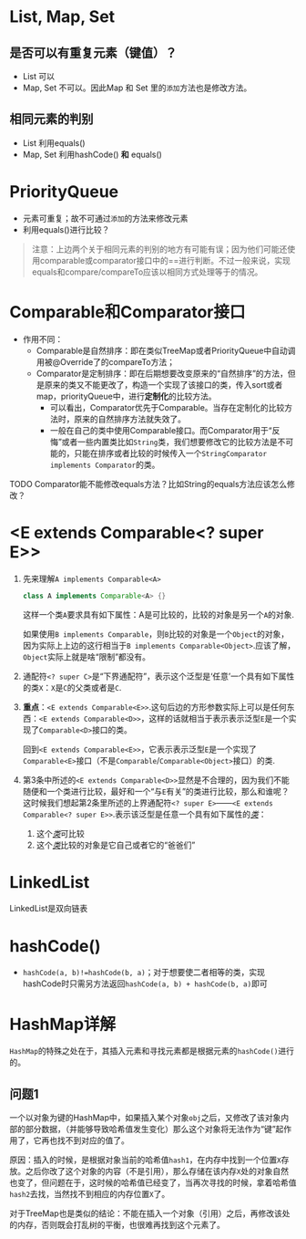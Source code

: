 # List, Map, Set
## 是否可以有重复元素（键值）？
- List 可以
- Map, Set 不可以。因此Map 和 Set 里的`添加`方法也是修改方法。

## 相同元素的判别
- List 利用equals()
- Map, Set 利用hashCode() **和** equals()

# PriorityQueue
- 元素可重复；故不可通过`添加`的方法来修改元素
- 利用equals()进行比较？

> 注意：上边两个关于相同元素的判别的地方有可能有误；因为他们可能还使用comparable或comparator接口中的==进行判断。不过一般来说，实现equals和compare/compareTo应该以相同方式处理等于的情况。

# Comparable和Comparator接口
- 作用不同：
  - Comparable是自然排序：即在类似TreeMap或者PriorityQueue中自动调用被@Override了的compareTo方法；
  - Comparator是定制排序：即在后期想要改变原来的“自然排序”的方法，但是原来的类又不能更改了，构造一个实现了该接口的类，传入sort或者map，priorityQueue中，进行**定制化**的比较方法。
    - 可以看出，Comparator优先于Comparable。当存在定制化的比较方法时，原来的自然排序方法就失效了。
    - 一般在自己的类中使用Comparable接口。而Comparator用于“反悔”或者一些内置类比如`String`类，我们想要修改它的比较方法是不可能的，只能在排序或者比较的时候传入一个`StringComparator implements Comparator`的类。

TODO Comparator能不能修改equals方法？比如String的equals方法应该怎么修改？

# <E extends Comparable<? super E>>
1. 先来理解`A implements Comparable<A>`
   ``` java
   class A implements Comparable<A> {}
   ```
   这样一个类`A`要求具有如下属性：A是可比较的，比较的对象是另一个`A`的对象.

   如果使用`B implements Comparable`，则`B`比较的对象是一个`Object`的对象，因为实际上上边的这行相当于`B implements Comparable<Object>`.应该了解，`Object`实际上就是啥“限制”都没有。

2. 通配符`<? super C>`是“下界通配符”，表示这个泛型是‘任意’一个具有如下属性的类`X`：`X`是`C`的父类或者是`C`.
3. **重点**：`<E extends Comparable<E>>`.这句后边的方形参数实际上可以是任何东西：`<E extends Comparable<D>>`，这样的话就相当于表示表示泛型`E`是一个实现了`Comparable<D>`接口的类。
   
   回到`<E extends Comparable<E>>`，它表示表示泛型`E`是一个实现了`Comparable<E>`接口（不是`Comparable`/`Comparable<Object>`接口）的类.
4. 第3条中所述的`<E extends Comparable<D>>`显然是不合理的，因为我们不能随便和一个类进行比较，最好和一个“与`E`有关”的类进行比较，那么和谁呢？这时候我们想起第2条里所述的上界通配符`<? super E>`——`<E extends Comparable<? super E>>`.表示该泛型是任意一个具有如下属性的<u>*类*</u>：
   1. 这个<u>*类*</u>可比较
   2. 这个<u>*类*</u>比较的对象是它自己或者它的“爸爸们”

# LinkedList
LinkedList是双向链表

# hashCode()
- `hashCode(a, b)!=hashCode(b, a)`；对于想要使二者相等的类，实现hashCode时只需另方法返回`hashCode(a, b) + hashCode(b, a)`即可

# HashMap详解

`HashMap`的特殊之处在于，其插入元素和寻找元素都是根据元素的`hashCode()`进行的。

## 问题1

一个以对象为键的HashMap中，如果插入某个对象`obj`之后，又修改了该对象内部的部分数据，（并能够导致哈希值发生变化）那么这个对象将无法作为“键”起作用了，它再也找不到对应的值了。

原因：插入的时候，是根据对象当前的哈希值`hash1`，在内存中找到一个位置`X`存放。之后你改了这个对象的内容（不是引用），那么存储在该内存`X`处的对象自然也变了，但问题在于，这时候的哈希值已经变了，当再次寻找的时候，拿着哈希值`hash2`去找，当然找不到相应的内存位置`X`了。

对于TreeMap也是类似的结论：不能在插入一个对象（引用）之后，再修改该处的内存，否则既会打乱树的平衡，也很难再找到这个元素了。